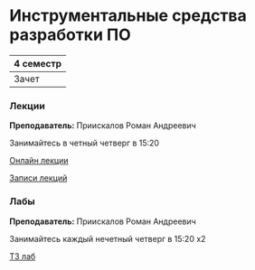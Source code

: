 # Инструментальные средства разработки ПО

|4 семестр|
|---|
|Зачет|

### Лекции

**Преподаватель:** Приискалов Роман Андреевич

Занимайтесь в четный четверг в 15:20

[Онлайн лекции](https://www.twitch.tv/roman1pr)

[Записи лекций](https://youtube.com/playlist?list=PLj7ewET2KEJyjSm3JYL3DRtI8CAdbSbdZ)

### Лабы

**Преподаватель:** Приискалов Роман Андреевич

Занимайтесь каждый нечетный четверг в 15:20 x2

[ТЗ лаб](../Files/DevtoolsLabs.pdf)
